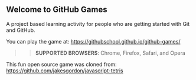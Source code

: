 ## Welcome to GitHub Games

A project based learning activity for people who are getting started with Git and GitHub.

You can play the game at: https://githubschool.github.io/github-games/

>> **SUPPORTED BROWSERS**: Chrome, Firefox, Safari, and Opera

This fun open source game was cloned from: https://github.com/jakesgordon/javascript-tetris

